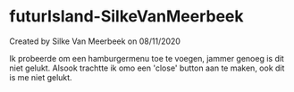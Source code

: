 # futurIsland-SilkeVanMeerbeek

Created by Silke Van Meerbeek
on 08/11/2020

Ik probeerde om een hamburgermenu toe te voegen, jammer genoeg is dit niet gelukt.
Alsook trachtte ik omo een 'close' button aan te maken, ook dit is me niet gelukt.
